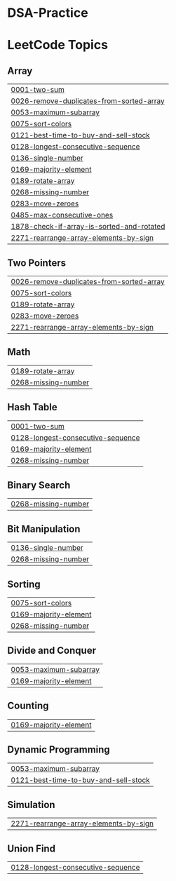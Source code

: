 # DSA-Practice
<!---LeetCode Topics Start-->
# LeetCode Topics
## Array
|  |
| ------- |
| [0001-two-sum](https://github.com/jayalakshmi1225/DSA-Practice/tree/master/0001-two-sum) |
| [0026-remove-duplicates-from-sorted-array](https://github.com/jayalakshmi1225/DSA-Practice/tree/master/0026-remove-duplicates-from-sorted-array) |
| [0053-maximum-subarray](https://github.com/jayalakshmi1225/DSA-Practice/tree/master/0053-maximum-subarray) |
| [0075-sort-colors](https://github.com/jayalakshmi1225/DSA-Practice/tree/master/0075-sort-colors) |
| [0121-best-time-to-buy-and-sell-stock](https://github.com/jayalakshmi1225/DSA-Practice/tree/master/0121-best-time-to-buy-and-sell-stock) |
| [0128-longest-consecutive-sequence](https://github.com/jayalakshmi1225/DSA-Practice/tree/master/0128-longest-consecutive-sequence) |
| [0136-single-number](https://github.com/jayalakshmi1225/DSA-Practice/tree/master/0136-single-number) |
| [0169-majority-element](https://github.com/jayalakshmi1225/DSA-Practice/tree/master/0169-majority-element) |
| [0189-rotate-array](https://github.com/jayalakshmi1225/DSA-Practice/tree/master/0189-rotate-array) |
| [0268-missing-number](https://github.com/jayalakshmi1225/DSA-Practice/tree/master/0268-missing-number) |
| [0283-move-zeroes](https://github.com/jayalakshmi1225/DSA-Practice/tree/master/0283-move-zeroes) |
| [0485-max-consecutive-ones](https://github.com/jayalakshmi1225/DSA-Practice/tree/master/0485-max-consecutive-ones) |
| [1878-check-if-array-is-sorted-and-rotated](https://github.com/jayalakshmi1225/DSA-Practice/tree/master/1878-check-if-array-is-sorted-and-rotated) |
| [2271-rearrange-array-elements-by-sign](https://github.com/jayalakshmi1225/DSA-Practice/tree/master/2271-rearrange-array-elements-by-sign) |
## Two Pointers
|  |
| ------- |
| [0026-remove-duplicates-from-sorted-array](https://github.com/jayalakshmi1225/DSA-Practice/tree/master/0026-remove-duplicates-from-sorted-array) |
| [0075-sort-colors](https://github.com/jayalakshmi1225/DSA-Practice/tree/master/0075-sort-colors) |
| [0189-rotate-array](https://github.com/jayalakshmi1225/DSA-Practice/tree/master/0189-rotate-array) |
| [0283-move-zeroes](https://github.com/jayalakshmi1225/DSA-Practice/tree/master/0283-move-zeroes) |
| [2271-rearrange-array-elements-by-sign](https://github.com/jayalakshmi1225/DSA-Practice/tree/master/2271-rearrange-array-elements-by-sign) |
## Math
|  |
| ------- |
| [0189-rotate-array](https://github.com/jayalakshmi1225/DSA-Practice/tree/master/0189-rotate-array) |
| [0268-missing-number](https://github.com/jayalakshmi1225/DSA-Practice/tree/master/0268-missing-number) |
## Hash Table
|  |
| ------- |
| [0001-two-sum](https://github.com/jayalakshmi1225/DSA-Practice/tree/master/0001-two-sum) |
| [0128-longest-consecutive-sequence](https://github.com/jayalakshmi1225/DSA-Practice/tree/master/0128-longest-consecutive-sequence) |
| [0169-majority-element](https://github.com/jayalakshmi1225/DSA-Practice/tree/master/0169-majority-element) |
| [0268-missing-number](https://github.com/jayalakshmi1225/DSA-Practice/tree/master/0268-missing-number) |
## Binary Search
|  |
| ------- |
| [0268-missing-number](https://github.com/jayalakshmi1225/DSA-Practice/tree/master/0268-missing-number) |
## Bit Manipulation
|  |
| ------- |
| [0136-single-number](https://github.com/jayalakshmi1225/DSA-Practice/tree/master/0136-single-number) |
| [0268-missing-number](https://github.com/jayalakshmi1225/DSA-Practice/tree/master/0268-missing-number) |
## Sorting
|  |
| ------- |
| [0075-sort-colors](https://github.com/jayalakshmi1225/DSA-Practice/tree/master/0075-sort-colors) |
| [0169-majority-element](https://github.com/jayalakshmi1225/DSA-Practice/tree/master/0169-majority-element) |
| [0268-missing-number](https://github.com/jayalakshmi1225/DSA-Practice/tree/master/0268-missing-number) |
## Divide and Conquer
|  |
| ------- |
| [0053-maximum-subarray](https://github.com/jayalakshmi1225/DSA-Practice/tree/master/0053-maximum-subarray) |
| [0169-majority-element](https://github.com/jayalakshmi1225/DSA-Practice/tree/master/0169-majority-element) |
## Counting
|  |
| ------- |
| [0169-majority-element](https://github.com/jayalakshmi1225/DSA-Practice/tree/master/0169-majority-element) |
## Dynamic Programming
|  |
| ------- |
| [0053-maximum-subarray](https://github.com/jayalakshmi1225/DSA-Practice/tree/master/0053-maximum-subarray) |
| [0121-best-time-to-buy-and-sell-stock](https://github.com/jayalakshmi1225/DSA-Practice/tree/master/0121-best-time-to-buy-and-sell-stock) |
## Simulation
|  |
| ------- |
| [2271-rearrange-array-elements-by-sign](https://github.com/jayalakshmi1225/DSA-Practice/tree/master/2271-rearrange-array-elements-by-sign) |
## Union Find
|  |
| ------- |
| [0128-longest-consecutive-sequence](https://github.com/jayalakshmi1225/DSA-Practice/tree/master/0128-longest-consecutive-sequence) |
<!---LeetCode Topics End-->
